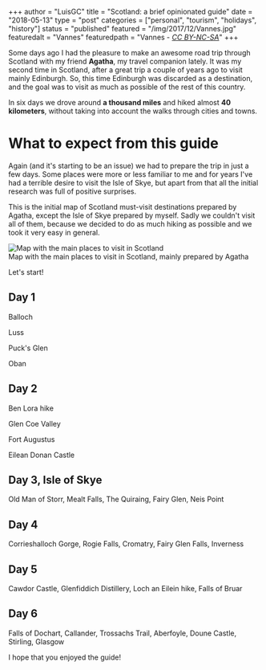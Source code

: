 +++
author = "LuisGC"
title = "Scotland: a brief opinionated guide"
date = "2018-05-13"
type = "post"
categories = ["personal", "tourism", "holidays", "history"]
status = "published"
featured = "/img/2017/12/Vannes.jpg"
featuredalt = "Vannes"
featuredpath = "Vannes - <a href='http://creativecommons.org/licenses/by-nc-sa/3.0/'><i>CC BY-NC-SA</i></a>"
+++


Some days ago I had the pleasure to make an awesome road trip through Scotland with my friend **Agatha**, my travel companion lately. It was my second time in Scotland, after a great trip a couple of years ago to visit mainly Edinburgh. So, this time Edinburgh was discarded as a destination, and the goal was to visit as much as possible of the rest of this country.

In six days we drove around **a thousand miles** and hiked almost **40 kilometers**, without taking into account the walks through cities and towns.

# What to expect from this guide

Again (and it's starting to be an issue) we had to prepare the trip in just a few days. Some places were more or less familiar to me and for years I've had a terrible desire to visit the Isle of Skye, but apart from that all the initial research was full of positive surprises.

This is the initial map of Scotland must-visit destinations prepared by Agatha, except the Isle of Skye prepared by myself. Sadly we couldn't visit all of them, because we decided to do as much hiking as possible and we took it very easy in general.

<div class="image central">
    <img src="/img/2018/05/Scotland-places.png" alt="Map with the main places to visit in Scotland">
    <div class="caption">Map with the main places to visit in Scotland, mainly prepared by Agatha</div>
</div>

Let's start!

## Day 1

Balloch

Luss

Puck's Glen

Oban

## Day 2

Ben Lora hike

Glen Coe Valley

Fort Augustus

Eilean Donan Castle

## Day 3, Isle of Skye

Old Man of Storr, Mealt Falls, The Quiraing, Fairy Glen, Neis Point

## Day 4

Corrieshalloch Gorge, Rogie Falls, Cromatry, Fairy Glen Falls, Inverness

## Day 5

Cawdor Castle, Glenfiddich Distillery, Loch an Eilein hike, Falls of Bruar

## Day 6

Falls of Dochart, Callander, Trossachs Trail, Aberfoyle, Doune Castle, Stirling, Glasgow

I hope that you enjoyed the guide!
